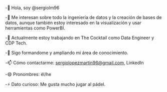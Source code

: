 -👋 Hola, soy @sergiolm96

-👀 Me interesan sobre todo la ingeniería de datos y la creación de bases de datos, aunque también estoy interesado en la visualización y usar herramientas como PowerBI.

-🌱 Actualmente estoy trabajando en The Cocktail como Data Engineer y CDP Tech.

-💞️ Sigo formandome y ampliando mi área de conocimiento.

-📫 Cómo contactarme: sergiolopezmartin96@gmail.com, LinkedIn

-😄 Pronombres: él/he

-⚡ Dato curioso: Me gusta mucho jugar al pádel.


